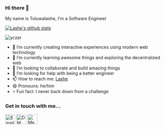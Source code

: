 ### Hi there 👋

<!--
**lashe/lashe** is a ✨ _special_ ✨ repository because its `README.md` (this file) appears on your GitHub profile.

Here are some ideas to get you started:

- 🔭 I’m currently working on ...
- 🌱 I’m currently learning ...
- 👯 I’m looking to collaborate on ...
- 🤔 I’m looking for help with ...
- 💬 Ask me about ...
- 📫 How to reach me: ...
- 😄 Pronouns: ...
- ⚡ Fun fact: ...
-->


My name is Toluwalashe, I'm a Software Engineer

[![Lashe's github stats](https://github-readme-stats.vercel.app/api?username=lashe&show_icons=true&theme=radical&hide=stars)](https://github.com/lashe)<p><img align="center" src="https://github-readme-streak-stats.herokuapp.com/?user=lashe" alt="yczar" /></p>

- 🔭 I’m currently creating interactive experiences using modern web technology
- 🌱 I’m currently learning awesome things and exploring the decentralized web
- 👯 I’m looking to collaborate and build amazing things
- 🤔 I’m looking for help with being a better engineer
- 📫 How to reach me: [Lashe](https://twitter.com/toluwa_lashe)
- 😄 Pronouns: he/him
- ⚡ Fun fact: I never back down from a challenge

### Get in touch with me...

[<img src='https://cdn-icons-png.flaticon.com/512/281/281786.png' width='32' title='Email Me!'>](tee1alive@gmail.com)
[<img src='https://cdn-icons-png.flaticon.com/512/733/733579.png' width='32' title='DM Me!'>](https://twitter.com/toluwa_lashe)
[<img src='https://cdn-icons-png.flaticon.com/512/174/174857.png' width='32' title='Message Me!'>](https://www.linkedin.com/in/toluwalase-dada-11080177/)
